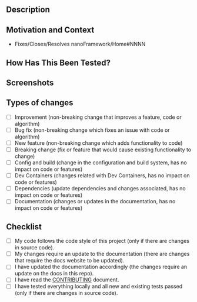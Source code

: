 <!--- In the TITLE (↑↑↑↑ above ↑↑↑↑ **NOT HERE**) provide a general, short summary of your changes -->
<!--- Please DO NOT use references to other PR's or issues -->

## Description
<!--- Describe your changes in detail -->
<!--- Bulleted list. Full sentences. Ending with a dot. -->

## Motivation and Context
<!--- Why is this change required? What problem does it solve? -->
<!--- If this **fixes** OR **closes** OR  **resolves** an open issue, please link to the issue there using the template bellow (mind the pattern to link there as all issues are tracked in the Home repository) -->
<!--- **JUST** replace NNNNN with the issue number -->
- Fixes/Closes/Resolves nanoFramework/Home#NNNN

## How Has This Been Tested?<!-- (IF APPLICABLE) -->
<!--- Please describe in detail how you tested your changes. -->
<!--- Include details of your testing environment, and the tests you ran to -->
<!--- see how your change affects other areas of the code, etc. -->

## Screenshots<!-- (IF APPLICABLE): -->

## Types of changes
<!--- What types of changes does this PR introduce? Put an `x` in all the boxes that apply: -->
- [ ] Improvement (non-breaking change that improves a feature, code or algorithm)
- [ ] Bug fix (non-breaking change which fixes an issue with code or algorithm)
- [ ] New feature (non-breaking change which adds functionality to code)
- [ ] Breaking change (fix or feature that would cause existing functionality to change)
- [ ] Config and build (change in the configuration and build system, has no impact on code or features)
- [ ] Dev Containers (changes related with Dev Containers, has no impact on code or features)
- [ ] Dependencies (update dependencies and changes associated, has no impact on code or features)
- [ ] Documentation (changes or updates in the documentation, has no impact on code or features)

## Checklist
<!--- Go over all the following points, and put an `x` in all the boxes that apply. -->
<!--- If you're unsure about any of these, don't hesitate to ask. We're here to help! -->
<!--- PLEASE PLEASE PLEASE don't tick all of them just because -->
- [ ] My code follows the code style of this project (only if there are changes in source code).
- [ ] My changes require an update to the documentation (there are changes that require the docs website to be updated).
- [ ] I have updated the documentation accordingly (the changes require an update on the docs in this repo).
- [ ] I have read the [CONTRIBUTING](https://github.com/nanoframework/.github/blob/main/CONTRIBUTING.md) document.
- [ ] I have tested everything locally and all new and existing tests passed (only if there are changes in source code).

